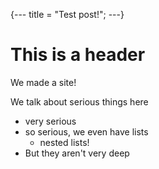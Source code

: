 {---
title = "Test post!";
---}

# This is a header
We made a site!

We talk about serious things here
- very serious
- so serious, we even have lists
  - nested lists!
- But they aren't very deep
